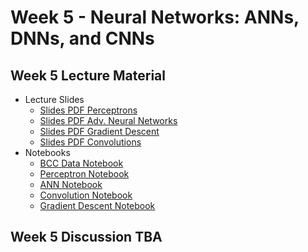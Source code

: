 # Week 5 - Neural Networks: ANNs, DNNs, and CNNs

## Week 5 Lecture Material
- Lecture Slides
    - [Slides PDF Perceptrons](https://drive.google.com/file/d/1iG0C8VBNbFpHCF6lnGUl-j95h6f_1QP9/view?usp=sharing)
    - [Slides PDF Adv. Neural Networks](https://drive.google.com/file/d/1YyhDSh-2wDyXbot02ZpA27oYSixIM7qp/view?usp=sharing)
    - [Slides PDF Gradient Descent](https://drive.google.com/file/d/1NcqyhVgYG2NrtsFRkuT_Rcf9ICWkxiIC/view?usp=sharing)
    - [Slides PDF Convolutions](https://drive.google.com/file/d/1dl-p2Ox64lIFiP0DTWwhaUMt7p_CxRDi/view?usp=sharing)
- Notebooks
    - [BCC Data Notebook](https://colab.research.google.com/drive/1ksEGL7SJ_wutCIyPYx7Loe5EPdOij6dJ?usp=sharing)
    - [Perceptron Notebook](https://colab.research.google.com/drive/1tp11HBJKZYkf7Nje-E-iD5qlb_MgMQm_?usp=sharing)
    - [ANN Notebook](https://colab.research.google.com/drive/15iqjgmQje208R-40Gaa7j-GuMu8WzQiQ?usp=sharing)
    - [Convolution Notebook](https://colab.research.google.com/drive/1eT-8x_VfjGWURI8J4iUkM3TQhV_oFC-V?usp=sharing)
    - [Gradient Descent Notebook](https://colab.research.google.com/drive/13h1k8yXHqp7kPX6ljmayG-HFip6H_lxY?usp=sharing)
## Week 5 Discussion TBA
<!--
- [Slides](https://drive.google.com/file/d/1pg3WcI37JeSltQEdQMX7U5l7wawJ5mtA/view?usp=sharing)
- [Notebook](https://colab.research.google.com/drive/1tAjhsflyZSeHBWozyV7rjEcYKaU_pC31?usp=sharing)
